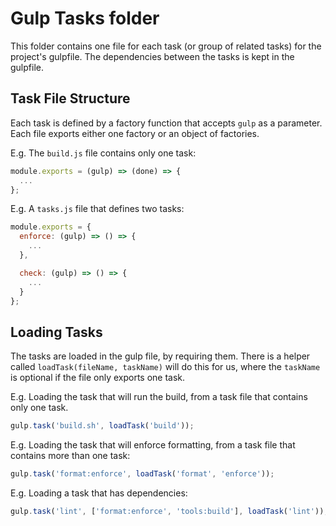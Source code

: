 # Gulp Tasks folder

This folder contains one file for each task (or group of related tasks) for the project's gulpfile.
The dependencies between the tasks is kept in the gulpfile.

## Task File Structure
Each task is defined by a factory function that accepts `gulp` as a parameter.
Each file exports either one factory or an object of factories.

E.g. The `build.js` file contains only one task:

```js
module.exports = (gulp) => (done) => {
  ...
};
```

E.g. A `tasks.js` file that defines two tasks:

```js
module.exports = {
  enforce: (gulp) => () => {
    ...
  },

  check: (gulp) => () => {
    ...
  }
};

```

## Loading Tasks

The tasks are loaded in the gulp file, by requiring them. There is a helper called `loadTask(fileName, taskName)`
will do this for us, where the `taskName` is optional if the file only exports one task.

E.g. Loading the task that will run the build, from a task file that contains only one task.

```js
gulp.task('build.sh', loadTask('build'));
```

E.g. Loading the task that will enforce formatting, from a task file that contains more than one task:

```js
gulp.task('format:enforce', loadTask('format', 'enforce'));
```

E.g. Loading a task that has dependencies:

```js
gulp.task('lint', ['format:enforce', 'tools:build'], loadTask('lint'));
```